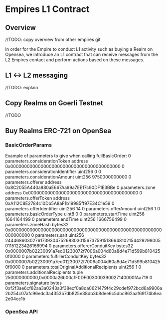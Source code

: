 # Empires L1 Contract

## Overview

//TODO: copy overview from other empires git

In order for the Empire to conduct L1 activity such as buying a Realm on Opensea,
we introduce an L1 contract that can receive messages from the L2 Empires contact and perform actions based on these messages.

## L1 <-> L2 messaging

//TODO: explain

## Copy Realms on Goerli Testnet

//TODO

## Buy Realms ERC-721 on OpenSea

### BasicOrderParams

Example of parameters to give when calling fullBasicOrder:
0 parameters.considerationToken address 0x0000000000000000000000000000000000000000
0 parameters.considerationIdentifier uint256 0
0 parameters.considerationAmount uint256 9750000000000
0 parameters.offerer address 0x8C2055A440a880aE667Aa99a7EE17c90DF1E3BBe
0 parameters.zone address 0x0000000000000000000000000000000000000000
0 parameters.offerToken address 0xA112C8E2784c10Db5A8aF1b19985ff97E34C1e59
0 parameters.offerIdentifier uint256 14
0 parameters.offerAmount uint256 1
0 parameters.basicOrderType uint8 0
0 parameters.startTime uint256 1664164499
0 parameters.endTime uint256 1666756499
0 parameters.zoneHash bytes32 0x0000000000000000000000000000000000000000000000000000000000000000
0 parameters.salt uint256 24446860302761739304752683030156737591518664810215442929800501151223426166994
0 parameters.offererConduitKey bytes32 0x0000007b02230091a7ed01230072f7006a004d60a8d4e71d599b8104250f0000
0 parameters.fulfillerConduitKey bytes32 0x0000007b02230091a7ed01230072f7006a004d60a8d4e71d599b8104250f0000
0 parameters.totalOriginalAdditionalRecipients uint256 1
0 parameters.additionalRecipients tuple 250000000000,0x0000a26b00c1F0DF003000390027140000fAa719
0 parameters.signature bytes 0xf2f3ae6cf82aa3a0243a3f38ecf0a8da0621479f4c29cdef972bcd6a9906a2b254c07afc96edc3a4353b7db825e38db3b8dee6c5dbc962aaf69f74b8ea2e04cc1b

### OpenSea API
